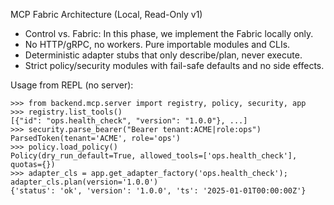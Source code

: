 MCP Fabric Architecture (Local, Read-Only v1)

- Control vs. Fabric: In this phase, we implement the Fabric locally only.
- No HTTP/gRPC, no workers. Pure importable modules and CLIs.
- Deterministic adapter stubs that only describe/plan, never execute.
- Strict policy/security modules with fail-safe defaults and no side effects.

Usage from REPL (no server):

```
>>> from backend.mcp.server import registry, policy, security, app
>>> registry.list_tools()
[{"id": "ops.health_check", "version": "1.0.0"}, ...]
>>> security.parse_bearer("Bearer tenant:ACME|role:ops")
ParsedToken(tenant='ACME', role='ops')
>>> policy.load_policy()
Policy(dry_run_default=True, allowed_tools=['ops.health_check'], quotas={})
>>> adapter_cls = app.get_adapter_factory('ops.health_check'); adapter_cls.plan(version='1.0.0')
{'status': 'ok', 'version': '1.0.0', 'ts': '2025-01-01T00:00:00Z'}
```
